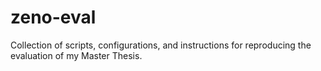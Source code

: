 # zeno-eval
Collection of scripts, configurations, and instructions for reproducing the evaluation of my Master Thesis.
